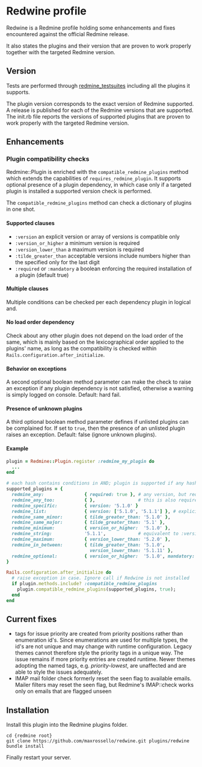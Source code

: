 # Redwine profile

Redwine is a Redmine profile holding some enhancements and fixes encountered against the official Redmine release.

It also states the plugins and their version that are proven to work properly together with the targeted Redmine version.

## Version

Tests are performed through [redmine_testsuites](https://github.com/maxrossello/redmine_testsuites) including all the plugins it supports.

The plugin version corresponds to the exact version of Redmine supported. A release is published for each of the Redmine versions that are supported. The init.rb file reports the versions of supported plugins that are proven to work properly with the targeted Redmine version.

## Enhancements

### Plugin compatibility checks
Redmine::Plugin is enriched with the `compatible_redmine_plugins` method which extends the capabilities of `requires_redmine_plugin`. It supports optional presence of a plugin dependency, in which case only if a targeted plugin is installed a supported version check is performed.  

The `compatible_redmine_plugins` method can check a dictionary of plugins in one shot.

#### Supported clauses

* `:version`
  an explicit version or array of versions is compatible only
* `:version_or_higher`
  a minimum version is required
* `:version_lower_than`
  a maximum version is required
* `:tilde_greater_than`
  acceptable versions include numbers higher than the specified only for the last digit
* `:required` or `:mandatory`
  a boolean enforcing the required installation of a plugin (default true)

#### Multiple clauses

Multiple conditions can be checked per each dependency plugin in logical and.

#### No load order dependency

Check about any other plugin does not depend on the load order of the same, which is mainly based on the lexicographical order applied to the plugins' name, as long as the compatibility is checked within `Rails.configuration.after_initialize`.

#### Behavior on exceptions

A second optional boolean method parameter can make the check to raise an exception if any plugin dependency is not satisfied, otherwise a warning is simply logged on console. Default: hard fail.

#### Presence of unknown plugins

A third optional boolean method parameter defines if unlisted plugins can be complained for. If set to `true`, then the presence of an unlisted plugin raises an exception. Default: false (ignore unknown plugins).

#### Example

```ruby
plugin = Redmine::Plugin.register :redmine_my_plugin do
  ...
end

# each hash contains conditions in AND; plugin is supported if any hash in array matches 
supported_plugins = {
  redmine_any:               { required: true }, # any version, but required
  redmine_any_too:           { },                # this is also required
  redmine_specific:          { version: '5.1.0' }
  redmine_list:              { version: ['5.1.0', '5.1.1'] }, # explicit set
  redmine_same_minor:        { tilde_greater_than: '5.1.0' },
  redmine_same_major:        { tilde_greater_than: '5.1' },
  redmine_minimum:           { version_or_higher:  '5.1.0' },
  redmine_string:            '5.1.1',            # equivalent to :version_or_higher
  redmine_maximum:           { version_lower_than: '5.2.0' },
  redmine_in_between:        { tilde_greater_than: '5.1.0', 
                               version_lower_than: '5.1.11' },
  redmine_optional:          { version_or_higher:  '5.1.0', mandatory: false }
}

Rails.configuration.after_initialize do
  # raise exception in case. Ignore call if Redwine is not installed
  if plugin.methods.include? :compatible_redmine_plugins
    plugin.compatible_redmine_plugins(supported_plugins, true);
  end
end
```

## Current fixes

* tags for issue priority are created from priority positions rather than enumeration id's. 
  Since enumerations are used for multiple types, the id's are not unique and may change with runtime configuration. Legacy themes cannot therefore style the priority tags in a unique way.
  The issue remains if more priority entries are created runtime. Newer themes adopting the named tags, e.g. _priority-lowest_, are unaffected and are able to style the issues adequately.
* IMAP mail folder check formerly reset the seen flag to available emails.
  Mailer filters may reset the seen flag, but Redmine's IMAP::check works only on emails that are flagged unseen

## Installation

Install this plugin into the Redmine plugins folder.

    cd {redmine root}
    git clone https://github.com/maxrossello/redwine.git plugins/redwine
    bundle install

Finally restart your server.

